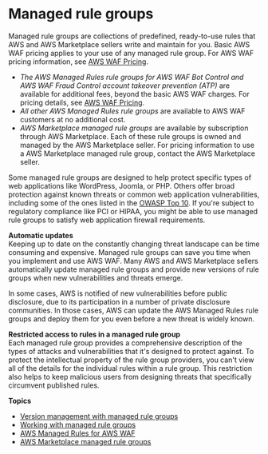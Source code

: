 # Managed rule groups<a name="waf-managed-rule-groups"></a>

Managed rule groups are collections of predefined, ready\-to\-use rules that AWS and AWS Marketplace sellers write and maintain for you\. Basic AWS WAF pricing applies to your use of any managed rule group\. For AWS WAF pricing information, see [AWS WAF Pricing](http://aws.amazon.com/waf/pricing/)\.
+ *The AWS Managed Rules rule groups for AWS WAF Bot Control and AWS WAF Fraud Control account takeover prevention \(ATP\)* are available for additional fees, beyond the basic AWS WAF charges\. For pricing details, see [AWS WAF Pricing](http://aws.amazon.com/waf/pricing/)\. 
+ *All other AWS Managed Rules rule groups* are available to AWS WAF customers at no additional cost\. 
+ *AWS Marketplace managed rule groups* are available by subscription through AWS Marketplace\. Each of these rule groups is owned and managed by the AWS Marketplace seller\. For pricing information to use a AWS Marketplace managed rule group, contact the AWS Marketplace seller\. 

Some managed rule groups are designed to help protect specific types of web applications like WordPress, Joomla, or PHP\. Others offer broad protection against known threats or common web application vulnerabilities, including some of the ones listed in the [OWASP Top 10](https://owasp.org/www-project-top-ten/)\. If you're subject to regulatory compliance like PCI or HIPAA, you might be able to use managed rule groups to satisfy web application firewall requirements\.

**Automatic updates**  
Keeping up to date on the constantly changing threat landscape can be time consuming and expensive\. Managed rule groups can save you time when you implement and use AWS WAF\. Many AWS and AWS Marketplace sellers automatically update managed rule groups and provide new versions of rule groups when new vulnerabilities and threats emerge\. 

In some cases, AWS is notified of new vulnerabilities before public disclosure, due to its participation in a number of private disclosure communities\. In those cases, AWS can update the AWS Managed Rules rule groups and deploy them for you even before a new threat is widely known\. 

**Restricted access to rules in a managed rule group**  
Each managed rule group provides a comprehensive description of the types of attacks and vulnerabilities that it's designed to protect against\. To protect the intellectual property of the rule group providers, you can't view all of the details for the individual rules within a rule group\. This restriction also helps to keep malicious users from designing threats that specifically circumvent published rules\.

**Topics**
+ [Version management with managed rule groups](waf-managed-rule-groups-versioning.md)
+ [Working with managed rule groups](waf-using-managed-rule-groups.md)
+ [AWS Managed Rules for AWS WAF](aws-managed-rule-groups.md)
+ [AWS Marketplace managed rule groups](marketplace-managed-rule-groups.md)

